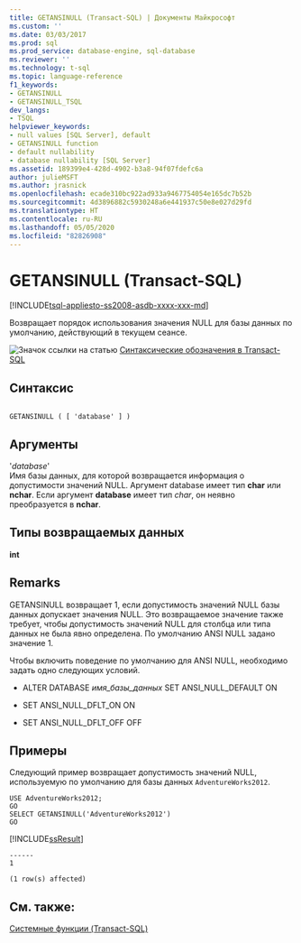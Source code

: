 ```yaml
---
title: GETANSINULL (Transact-SQL) | Документы Майкрософт
ms.custom: ''
ms.date: 03/03/2017
ms.prod: sql
ms.prod_service: database-engine, sql-database
ms.reviewer: ''
ms.technology: t-sql
ms.topic: language-reference
f1_keywords:
- GETANSINULL
- GETANSINULL_TSQL
dev_langs:
- TSQL
helpviewer_keywords:
- null values [SQL Server], default
- GETANSINULL function
- default nullability
- database nullability [SQL Server]
ms.assetid: 189399e4-428d-4902-b3a8-94f07fdefc6a
author: julieMSFT
ms.author: jrasnick
ms.openlocfilehash: ecade310bc922ad933a9467754054e165dc7b52b
ms.sourcegitcommit: 4d3896882c5930248a6e441937c50e8e027d29fd
ms.translationtype: HT
ms.contentlocale: ru-RU
ms.lasthandoff: 05/05/2020
ms.locfileid: "82826908"
---
```

# <a name="getansinull-transact-sql"></a>GETANSINULL (Transact-SQL)
[!INCLUDE[tsql-appliesto-ss2008-asdb-xxxx-xxx-md](../../includes/tsql-appliesto-ss2008-asdb-xxxx-xxx-md.md)]

  Возвращает порядок использования значения NULL для базы данных по умолчанию, действующий в текущем сеансе.  
  
 ![Значок ссылки на статью](../../database-engine/configure-windows/media/topic-link.gif "Значок ссылки на раздел") [Синтаксические обозначения в Transact-SQL](../../t-sql/language-elements/transact-sql-syntax-conventions-transact-sql.md)  
  
## <a name="syntax"></a>Синтаксис  
  
```  
  
GETANSINULL ( [ 'database' ] )  
```  
  
## <a name="arguments"></a>Аргументы  
 '*database*'  
 Имя базы данных, для которой возвращается информация о допустимости значений NULL. Аргумент database имеет тип **char** или **nchar**. Если аргумент **database** имеет тип *char*, он неявно преобразуется в **nchar**.  
  
## <a name="return-types"></a>Типы возвращаемых данных  
 **int**  
  
## <a name="remarks"></a>Remarks  
GETANSINULL возвращает 1, если допустимость значений NULL базы данных допускает значения NULL. Это возвращаемое значение также требует, чтобы допустимость значений NULL для столбца или типа данных не была явно определена. По умолчанию ANSI NULL задано значение 1. 
  
 Чтобы включить поведение по умолчанию для ANSI NULL, необходимо задать одно следующих условий.  
  
-   ALTER DATABASE *имя_базы_данных* SET ANSI_NULL_DEFAULT ON  
  
-   SET ANSI_NULL_DFLT_ON ON  
  
-   SET ANSI_NULL_DFLT_OFF OFF  
  
## <a name="examples"></a>Примеры  
 Следующий пример возвращает допустимость значений NULL, используемую по умолчанию для базы данных `AdventureWorks2012`.  
  
```  
USE AdventureWorks2012;  
GO  
SELECT GETANSINULL('AdventureWorks2012')  
GO  
```  
  
 [!INCLUDE[ssResult](../../includes/ssresult-md.md)]  
  
 ```
 ------  
1  

(1 row(s) affected)
 ```  
  
## <a name="see-also"></a>См. также:  
 [Системные функции (Transact-SQL)](../../relational-databases/system-functions/system-functions-category-transact-sql.md)  
  
  

